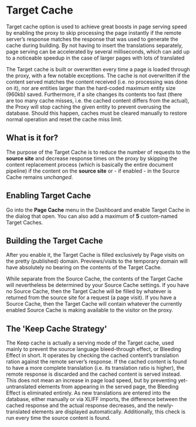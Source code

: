 # Target Cache

Target cache option is used to achieve great boosts in page serving speed by enabling the proxy to skip processing the page instantly if the remote server’s response matches the response that was used to generate the cache during building. By not having to insert the translations separately, page serving can be accelerated by several milliseconds, which can add up to a noticeable speedup in the case of larger pages with lots of translated

The Target cache is built or overwritten every time a page is loaded through the proxy, with a few notable exceptions. The cache is not overwritten if the content served matches the content received (i.e. no processing was done on it), nor are entities larger than the hard-coded maximum entity size (960kb) saved. Furthermore, if a site changes its contents too fast (there are too many cache misses, i.e. the cached content differs from the actual), the Proxy will stop caching the given entity to prevent overusing the database. Should this happen, caches must be cleared manually to restore normal operation and reset the cache miss limit.

## What is it for?

The purpose of the Target Cache is to reduce the number of requests to the **source site** and decrease response times on the proxy by skipping the content replacement process (which is basically the entire document pipeline) if the content on the **source site** or - if enabled - in the Source Cache remains _unchanged_.

## Enabling Target Cache

Go into the **Page Cache** menu in the Dashboard and enable Target Cache in the dialog that open. You can also add a maximum of **5** custom-named Target Caches.

## Building the Target Cache

After you enable it, the Target Cache is filled exclusively by Page visits on the pretty (published) domain. Previews/visits to the temporary domain will have absolutely no bearing on the contents of the Target Cache.

While separate from the Source Cache, the contents of the Target Cache will nevertheless be determined by your Source Cache settings. If you have no Source Cache, then the Target Cache will be filled by whatever is returned from the source site for a request (a page visit). If you have a Source Cache, then the Target Cache will contain whatever the currently enabled Source Cache is making available to the visitor on the proxy.

## The 'Keep Cache Strategy'

The Keep cache is actually a serving mode of the Target cache, used mainly to prevent the source language bleed-through effect, or Bleeding Effect in short. It operates by checking the cached content’s translation ration against the remote server’s response. If the cached content is found to have a more complete translation (i.e. its translation ratio is higher), the remote response is discarded and the cached content is served instead. This does not mean an increase in page load speed, but by preventing yet-untranslated elements from appearing in the served page, the Bleeding Effect is eliminated entirely. As new translations are entered into the database, either manually or via XLIFF imports, the difference between the cached response and the actual response decreases, and the newly-translated elements are displayed automatically. Additionally, this check is run every time the source content is found.
